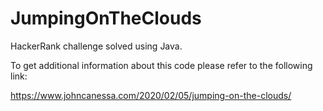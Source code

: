 # JumpingOnTheClouds
HackerRank challenge solved using Java.

To get additional information about this code please refer to the following link:

https://www.johncanessa.com/2020/02/05/jumping-on-the-clouds/
